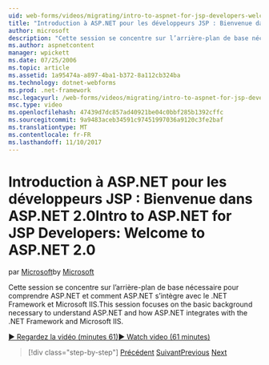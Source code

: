 ```yaml
---
uid: web-forms/videos/migrating/intro-to-aspnet-for-jsp-developers-welcome-to-aspnet-20
title: "Introduction à ASP.NET pour les développeurs JSP : Bienvenue dans ASP.NET 2.0 | Documents Microsoft"
author: microsoft
description: "Cette session se concentre sur l’arrière-plan de base nécessaire pour comprendre ASP.NET et comment ASP.NET s’intègre avec le .NET Framework et Microsoft IIS."
ms.author: aspnetcontent
manager: wpickett
ms.date: 07/25/2006
ms.topic: article
ms.assetid: 1a95474a-a897-4ba1-b372-8a112cb324ba
ms.technology: dotnet-webforms
ms.prod: .net-framework
msc.legacyurl: /web-forms/videos/migrating/intro-to-aspnet-for-jsp-developers-welcome-to-aspnet-20
msc.type: video
ms.openlocfilehash: 47439d7dc857ad40921be04c0bbf285b1392cffc
ms.sourcegitcommit: 9a9483aceb34591c97451997036a9120c3fe2baf
ms.translationtype: MT
ms.contentlocale: fr-FR
ms.lasthandoff: 11/10/2017
---
```

<a name="intro-to-aspnet-for-jsp-developers-welcome-to-aspnet-20"></a><span data-ttu-id="907f4-103">Introduction à ASP.NET pour les développeurs JSP : Bienvenue dans ASP.NET 2.0</span><span class="sxs-lookup"><span data-stu-id="907f4-103">Intro to ASP.NET for JSP Developers: Welcome to ASP.NET 2.0</span></span>
====================
<span data-ttu-id="907f4-104">par [Microsoft](https://github.com/microsoft)</span><span class="sxs-lookup"><span data-stu-id="907f4-104">by [Microsoft](https://github.com/microsoft)</span></span>

<span data-ttu-id="907f4-105">Cette session se concentre sur l’arrière-plan de base nécessaire pour comprendre ASP.NET et comment ASP.NET s’intègre avec le .NET Framework et Microsoft IIS.</span><span class="sxs-lookup"><span data-stu-id="907f4-105">This session focuses on the basic background necessary to understand ASP.NET and how ASP.NET integrates with the .NET Framework and Microsoft IIS.</span></span>

[<span data-ttu-id="907f4-106">&#9654; Regardez la vidéo (minutes 61)</span><span class="sxs-lookup"><span data-stu-id="907f4-106">&#9654; Watch video (61 minutes)</span></span>](https://channel9.msdn.com/Blogs/ASP-NET-Site-Videos/intro-to-aspnet-for-jsp-developers-welcome-to-aspnet-20)

>[!div class="step-by-step"]
<span data-ttu-id="907f4-107">[Précédent](migrating-from-classic-asp-to-aspnet.md)
[Suivant](intro-to-aspnet-for-jsp-developers-building-applications.md)</span><span class="sxs-lookup"><span data-stu-id="907f4-107">[Previous](migrating-from-classic-asp-to-aspnet.md)
[Next](intro-to-aspnet-for-jsp-developers-building-applications.md)</span></span>
